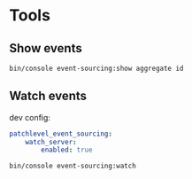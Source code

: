 # Tools

## Show events

```bash
bin/console event-sourcing:show aggregate id
```

## Watch events

dev config:

```yaml
patchlevel_event_sourcing:
    watch_server:
        enabled: true
```

```bash
bin/console event-sourcing:watch
```